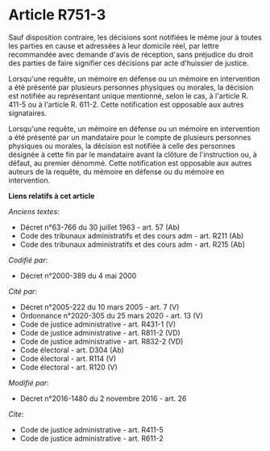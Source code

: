 # Article R751-3

Sauf disposition contraire, les décisions sont notifiées le même jour à toutes les parties en cause et adressées à leur
domicile réel, par lettre recommandée avec demande d'avis de réception, sans préjudice du droit des parties de faire
signifier ces décisions par acte d'huissier de justice. 

Lorsqu'une requête, un mémoire en défense ou un mémoire en intervention a été présenté par plusieurs personnes physiques ou
morales, la décision est notifiée au représentant unique mentionné, selon le cas, à l'article R. 411-5 ou à l'article R.
611-2. Cette notification est opposable aux autres signataires. 

Lorsqu'une requête, un mémoire en défense ou un mémoire en intervention a été présenté par un mandataire pour le compte de
plusieurs personnes physiques ou morales, la décision est notifiée à celle des personnes désignée à cette fin par le
mandataire avant la clôture de l'instruction ou, à défaut, au premier dénommé. Cette notification est opposable aux autres
auteurs de la requête, du mémoire en défense ou du mémoire en intervention.

**Liens relatifs à cet article**

_Anciens textes_:

  - Décret n°63-766 du 30 juillet 1963 - art. 57 (Ab)
  - Code des tribunaux administratifs et des cours adm - art. R211 (Ab)
  - Code des tribunaux administratifs et des cours adm - art. R215 (Ab)

_Codifié par_:

  - Décret n°2000-389 du 4 mai 2000

_Cité par_:

  - Décret n°2005-222 du 10 mars 2005 - art. 7 (V)
  - Ordonnance n°2020-305 du 25 mars 2020 - art. 13 (V)
  - Code de justice administrative - art. R431-1 (V)
  - Code de justice administrative - art. R811-2 (VD)
  - Code de justice administrative - art. R832-2 (VD)
  - Code électoral - art. D304 (Ab)
  - Code électoral - art. R114 (V)
  - Code électoral - art. R120 (V)

_Modifié par_:

  - Décret n°2016-1480 du 2 novembre 2016 - art. 26

_Cite_:

  - Code de justice administrative - art. R411-5
  - Code de justice administrative - art. R611-2

